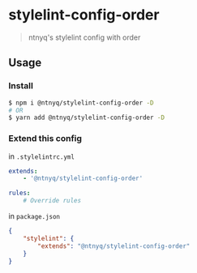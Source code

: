# stylelint-config-order

> ntnyq's stylelint config with order

## Usage

### Install

```bash
$ npm i @ntnyq/stylelint-config-order -D
# OR
$ yarn add @ntnyq/stylelint-config-order -D
```

### Extend this config

in `.stylelintrc.yml`

```yml
extends:
    - '@ntnyq/stylelint-config-order'

rules:
    # Override rules
```

in `package.json`

```json
{
    "stylelint": {
        "extends": "@ntnyq/stylelint-config-order"
    }
}
```
